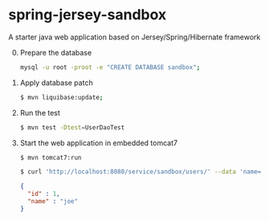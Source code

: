 spring-jersey-sandbox
==============

A starter java web application based on Jersey/Spring/Hibernate framework


0. Prepare the database

	```bash
	mysql -u root -proot -e "CREATE DATABASE sandbox";
	```

1. Apply database patch

	```bash
	$ mvn liquibase:update;
	```

3. Run the test

	```bash
	$ mvn test -Dtest=UserDaoTest
	```

3. Start the web application in embedded tomcat7

	```bash
	$ mvn tomcat7:run

	$ curl 'http://localhost:8080/service/sandbox/users/' --data 'name=joe'
	```

	```json
	{
	  "id" : 1,
	  "name" : "joe"
	}
	```


